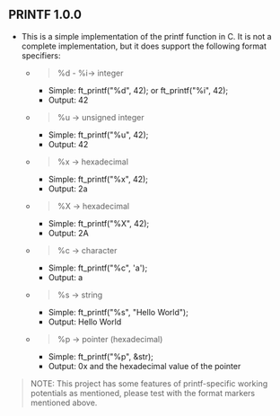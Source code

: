 ## PRINTF 1.0.0

- This is a simple implementation of the printf function in C. It is not a complete implementation, but it does support the following format specifiers:
	- > %d - %i-> integer
		- Simple: ft_printf("%d", 42); or ft_printf("%i", 42);
		- Output: 42
	- > %u -> unsigned integer
		- Simple: ft_printf("%u", 42);
		- Output: 42
	- > %x -> hexadecimal
		- Simple: ft_printf("%x", 42);
		- Output: 2a
	- > %X -> hexadecimal
		- Simple: ft_printf("%X", 42);
		- Output: 2A
	- > %c -> character
		- Simple: ft_printf("%c", 'a');
		- Output: a
	- > %s -> string
		- Simple: ft_printf("%s", "Hello World");
		- Output: Hello World
	- > %p -> pointer (hexadecimal)
		- Simple: ft_printf("%p", &str);
		- Output: 0x and the hexadecimal value of the pointer

> NOTE: This project has some features of printf-specific working potentials as mentioned, please test with the format markers mentioned above.
